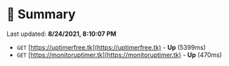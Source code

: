 # 📖 Summary
Last updated: **8/24/2021, 8:10:07 PM**

- `GET` [https://uptimerfree.tk](https://uptimerfree.tk) - **Up** (5399ms)
- `GET` [https://monitoruptimer.tk](https://monitoruptimer.tk) - **Up** (470ms)
